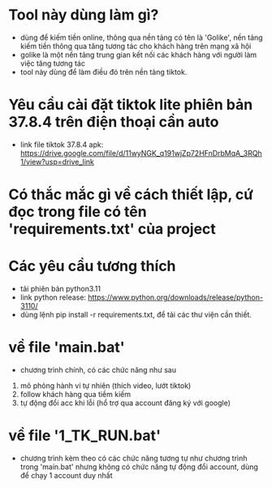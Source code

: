 # Tool này dùng làm gì?
- dùng để kiếm tiền online, thông qua nền tảng có tên là 'Golike', nền tảng kiếm tiền thông qua tăng tương tác cho khách hàng trên mạng xã hội
- golike là một nền tảng trung gian kết nối các khách hàng với người làm việc tăng tương tác
- tool này dùng để làm điều đó trên nền tảng tiktok.
# Yêu cầu cài đặt tiktok lite phiên bản 37.8.4 trên điện thoại cần auto
- link file tiktok 37.8.4 apk: https://drive.google.com/file/d/11wyNGK_q191wjZp72HFnDrbMqA_3RQh1/view?usp=drive_link
# Có thắc mắc gì về cách thiết lập, cứ đọc trong file có tên 'requirements.txt' của project
# Các yêu cầu tương thích
- tải phiên bản python3.11
- link python release: https://www.python.org/downloads/release/python-3110/
- dùng lệnh pip install -r requirements.txt, để tải các thư viện cần thiết.
# về file 'main.bat'
- chương trình chính, có các chức năng như sau
1. mô phỏng hành vi tự nhiên (thích video, lướt tiktok)
2. follow khách hàng qua tiềm kiếm
3. tự động đổi acc khi lỗi (hổ trợ qua account đăng ký với google)
# về file '1_TK_RUN.bat'
- chương trình kèm theo có các chức năng tương tự như chương trình trong 'main.bat' nhưng không có chức năng tự động đổi account, dùng để chạy 1 account duy nhất
